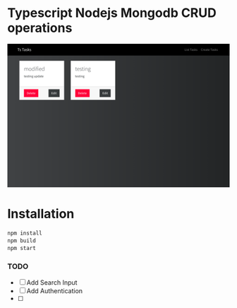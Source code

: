 # Typescript Nodejs Mongodb CRUD operations
![](docs/screenshot.png)

# Installation
```bash
npm install
npm build
npm start
```

### TODO

* [ ] Add Search Input
* [ ] Add Authentication
* [ ] 